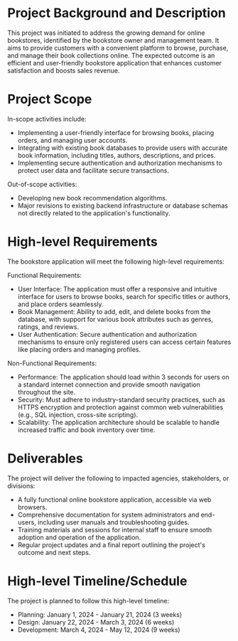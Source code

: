 # Project Background and Description

This project was initiated to address the growing demand for online bookstores, identified by the bookstore owner and management team. It aims to provide customers with a convenient platform to browse, purchase, and manage their book collections online. The expected outcome is an efficient and user-friendly bookstore application that enhances customer satisfaction and boosts sales revenue.

# Project Scope

In-scope activities include:
- Implementing a user-friendly interface for browsing books, placing orders, and managing user accounts.
- Integrating with existing book databases to provide users with accurate book information, including titles, authors, descriptions, and prices.
- Implementing secure authentication and authorization mechanisms to protect user data and facilitate secure transactions.

Out-of-scope activities:
- Developing new book recommendation algorithms.
- Major revisions to existing backend infrastructure or database schemas not directly related to the application's functionality.

# High-level Requirements

The bookstore application will meet the following high-level requirements:

Functional Requirements:
- User Interface: The application must offer a responsive and intuitive interface for users to browse books, search for specific titles or authors, and place orders seamlessly.
- Book Management: Ability to add, edit, and delete books from the database, with support for various book attributes such as genres, ratings, and reviews.
- User Authentication: Secure authentication and authorization mechanisms to ensure only registered users can access certain features like placing orders and managing profiles.

Non-Functional Requirements:
- Performance: The application should load within 3 seconds for users on a standard internet connection and provide smooth navigation throughout the site.
- Security: Must adhere to industry-standard security practices, such as HTTPS encryption and protection against common web vulnerabilities (e.g., SQL injection, cross-site scripting).
- Scalability: The application architecture should be scalable to handle increased traffic and book inventory over time.

# Deliverables

The project will deliver the following to impacted agencies, stakeholders, or divisions:
- A fully functional online bookstore application, accessible via web browsers.
- Comprehensive documentation for system administrators and end-users, including user manuals and troubleshooting guides.
- Training materials and sessions for internal staff to ensure smooth adoption and operation of the application.
- Regular project updates and a final report outlining the project's outcome and next steps.

# High-level Timeline/Schedule

The project is planned to follow this high-level timeline:

- Planning: January 1, 2024 - January 21, 2024 (3 weeks)
- Design: January 22, 2024 - March 3, 2024 (6 weeks)
- Development: March 4, 2024 - May 12, 2024 (9 weeks)
